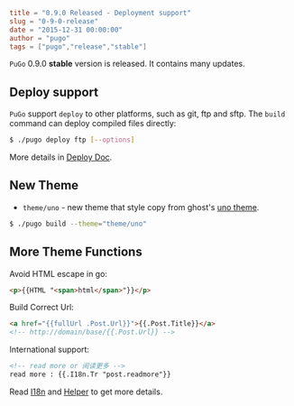 ```toml
title = "0.9.0 Released - Deployment support"
slug = "0-9-0-release"
date = "2015-12-31 00:00:00"
author = "pugo"
tags = ["pugo","release","stable"]
```

`PuGo` 0.9.0 **stable** version is released. It contains many updates.

## Deploy support

`PuGo` support `deploy` to other platforms, such as git, ftp and sftp. The `build` command can deploy compiled files directly:

```bash
$ ./pugo deploy ftp [--options]
```

More details in [Deploy Doc](/en/docs/cmd/deploy.html).

<!--more-->

## New Theme

- `theme/uno` - new theme that style copy from ghost's [uno theme](https://github.com/daleanthony/Uno).

```bash
$ ./pugo build --theme="theme/uno"
```

## More Theme Functions

Avoid HTML escape in go:

```html
<p>{{HTML "<span>html</span>"}}</p>
```

Build Correct Url:

```html
<a href="{{fullUrl .Post.Url}}">{{.Post.Title}}</a>
<!-- http://domain/base/{{.Post.Url}} -->
```

International support:

```html
<!-- read more or 阅读更多 -->
read more : {{.I18n.Tr "post.readmore"}}
```

Read [I18n](/en/docs/tpl/i18n.html) and [Helper](/en/docs/tpl/helper.html) to get more details.




